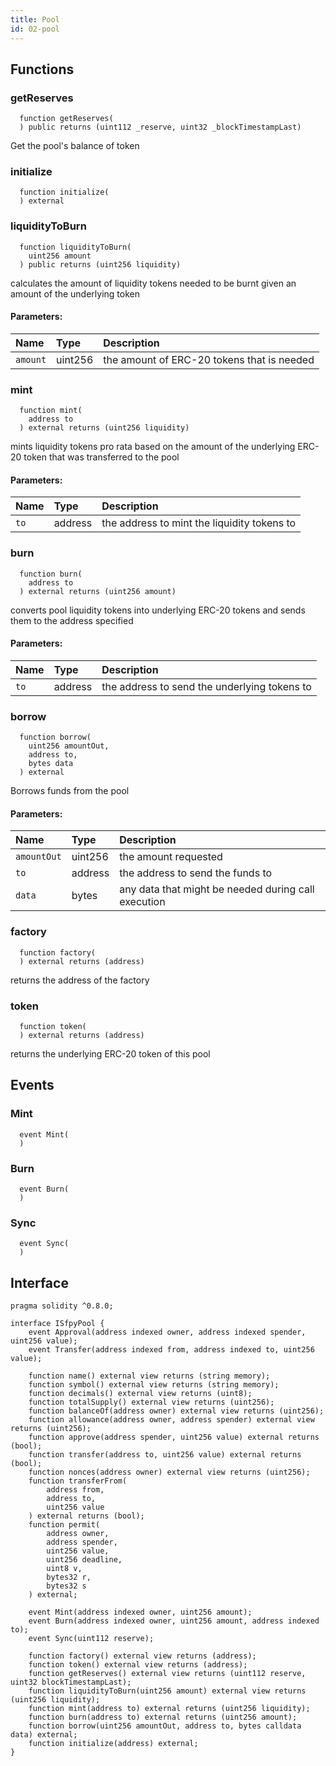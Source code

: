 ```yaml
---
title: Pool
id: 02-pool
---
```


## Functions
### getReserves
```solidity
  function getReserves(
  ) public returns (uint112 _reserve, uint32 _blockTimestampLast)
```

Get the pool's balance of token


### initialize
```solidity
  function initialize(
  ) external
```




### liquidityToBurn
```solidity
  function liquidityToBurn(
    uint256 amount
  ) public returns (uint256 liquidity)
```

calculates the amount of liquidity tokens needed to be burnt
given an amount of the underlying token

#### Parameters:
| Name | Type | Description                                                          |
| :--- | :--- | :------------------------------------------------------------------- |
|`amount` | uint256 | the amount of ERC-20 tokens that is needed

### mint
```solidity
  function mint(
    address to
  ) external returns (uint256 liquidity)
```

mints liquidity tokens pro rata based on the amount of the 
underlying ERC-20 token that was transferred to the pool

#### Parameters:
| Name | Type | Description                                                          |
| :--- | :--- | :------------------------------------------------------------------- |
|`to` | address | the address to mint the liquidity tokens to

### burn
```solidity
  function burn(
    address to
  ) external returns (uint256 amount)
```

converts pool liquidity tokens into underlying ERC-20 tokens
and sends them to the address specified

#### Parameters:
| Name | Type | Description                                                          |
| :--- | :--- | :------------------------------------------------------------------- |
|`to` | address | the address to send the underlying tokens to

### borrow
```solidity
  function borrow(
    uint256 amountOut,
    address to,
    bytes data
  ) external
```

Borrows funds from the pool 

#### Parameters:
| Name | Type | Description                                                          |
| :--- | :--- | :------------------------------------------------------------------- |
|`amountOut` | uint256 | the amount requested
|`to` | address | the address to send the funds to
|`data` | bytes | any data that might be needed during call execution

### factory
```solidity
  function factory(
  ) external returns (address)
```

returns the address of the factory


### token
```solidity
  function token(
  ) external returns (address)
```

returns the underlying ERC-20 token of this pool


## Events
### Mint
```solidity
  event Mint(
  )
```



### Burn
```solidity
  event Burn(
  )
```



### Sync
```solidity
  event Sync(
  )
```

## Interface

```solidity
pragma solidity ^0.8.0;

interface ISfpyPool {
    event Approval(address indexed owner, address indexed spender, uint256 value);
    event Transfer(address indexed from, address indexed to, uint256 value);
    
    function name() external view returns (string memory);
    function symbol() external view returns (string memory);
    function decimals() external view returns (uint8);
    function totalSupply() external view returns (uint256);
    function balanceOf(address owner) external view returns (uint256);
    function allowance(address owner, address spender) external view returns (uint256);
    function approve(address spender, uint256 value) external returns (bool);
    function transfer(address to, uint256 value) external returns (bool);
    function nonces(address owner) external view returns (uint256);
    function transferFrom(
        address from,
        address to,
        uint256 value
    ) external returns (bool);
    function permit(
        address owner,
        address spender,
        uint256 value,
        uint256 deadline,
        uint8 v,
        bytes32 r,
        bytes32 s
    ) external;

    event Mint(address indexed owner, uint256 amount);
    event Burn(address indexed owner, uint256 amount, address indexed to);
    event Sync(uint112 reserve);

    function factory() external view returns (address);
    function token() external view returns (address);
    function getReserves() external view returns (uint112 reserve, uint32 blockTimestampLast);
    function liquidityToBurn(uint256 amount) external view returns (uint256 liquidity);
    function mint(address to) external returns (uint256 liquidity);
    function burn(address to) external returns (uint256 amount);
    function borrow(uint256 amountOut, address to, bytes calldata data) external;
    function initialize(address) external;
}
```